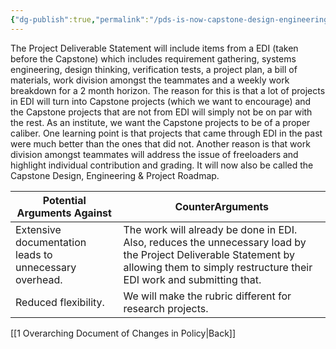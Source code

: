 ```yaml
---
{"dg-publish":true,"permalink":"/pds-is-now-capstone-design-engineering-and-project-roadmap/"}
---
```



The Project Deliverable Statement will include items from a EDI (taken before the Capstone) which includes requirement gathering, systems engineering, design thinking, verification tests, a project plan, a bill of materials, work division amongst the teammates and a weekly work breakdown for a 2 month horizon. The reason for this is that a lot of projects in EDI will turn into Capstone projects (which we want to encourage) and the Capstone projects that are not from EDI will simply not be on par with the rest. As an institute, we want the Capstone projects to be of a proper caliber. One learning point is that projects that came through EDI in the past were much better than the ones that did not. Another reason is that work division amongst teammates will address the issue of freeloaders and highlight individual contribution and grading. It will now also be called the Capstone Design, Engineering & Project Roadmap.

| Potential Arguments Against                            | CounterArguments                                                                                                                                                                         |
| ------------------------------------------------------ | ---------------------------------------------------------------------------------------------------------------------------------------------------------------------------------------- |
| Extensive documentation leads to unnecessary overhead. | The work will already be done in EDI. Also, reduces the unnecessary load by the Project Deliverable Statement by allowing them to simply restructure their EDI work and submitting that. |
| Reduced flexibility.                                   | We will make the rubric different for research projects.                                                                                                                                 |

[[1 Overarching Document of Changes in Policy\|Back]]
